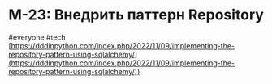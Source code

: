 # M-23: Внедрить паттерн Repository
#everyone #tech 
[https://dddinpython.com/index.php/2022/11/09/implementing-the-repository-pattern-using-sqlalchemy/](https://dddinpython.com/index.php/2022/11/09/implementing-the-repository-pattern-using-sqlalchemy/))